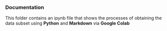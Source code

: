 ### Documentation 

This folder contains an ipynb file that shows the processes of obtaining the data subset using **Python** and **Markdown** via **Google Colab**
